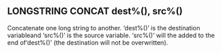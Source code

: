 ## LONGSTRING CONCAT dest%(), src%()

Concatenate one long string to another. ‘dest%()’ is the destination variableand ‘src%()’ is the source variable. ‘src%()’ will the added to the end of‘dest%()’ (the destination will not be overwritten).